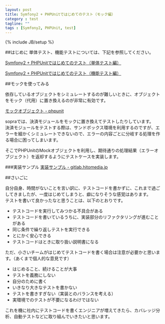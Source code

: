 ```yaml
---
layout: post
title: Symfony2 + PHPUnitではじめてのテスト（モック編）
category : test
tagline: ""
tags : [Symfony2, PHPUnit, test]
---
```

{% include JB/setup %}

##はじめに
単体テスト、機能テストについては、下記を参照してください。

[Symfony2 + PHPUnitではじめてのテスト（単体テスト編）](/test/2013/11/11/symfony2-phpunit-first-unit-test/)

[Symfony2 + PHPUnitではじめてのテスト（機能テスト編）](/test/2013/11/11/symfony2-phpunit-first-functional-test/)


##モックを使ってみる
<p>依存しているオブジェクトをシミュレートするのが難しいときに、オブジェクトをモック（代用）に置き換えるのが非常に有効です。
</p>

[モックオブジェクト - phpunit](http://phpunit.de/manual/current/ja/test-doubles.html#test-doubles.mock-objects)

<p>sopraでは、決済モジュールをモックに置き換えてテストしたりしています。<br>
決済モジュールをテストする際は、サンドボックス環境を利用するのですが、エラーを細かくシミュレートできないので、エラーの内容ごとに分岐する処理を作る場合に困ってしまいます。<br>
</p>

<p>そこでPHPUnitのMockオブジェクトを利用し、期待通りの処理結果（エラーオブジェクト）を返却するようにテストケースを実装します。
</p>

###実装サンプル
[実装サンプル - gitlab.hitomedia.jp](https://gitlab.hitomedia.jp/sopra/tree/master/src/Sopra/BatchBundle/Tests/Command/CaptureCommandTest.php)

##さいごに
<p>自分自身、時間がないことを言い訳に、テストコードを書かずに、これまで過ごしてきましたが、一度はじめてしまうと、癖になりそうな感覚はあります。<br>
テストを書いて良かったなと思うことは、以下のとおりです。
</p>

- テストコードを実行してみつかる不具合がある
- テストコードを書いているうちに、実装部分のリファクタリングが進むことがある
- 同じ条件で繰り返しテストを実行できる
- とにかく安心できる
- テストコードはときに取り扱い説明書になる

<p>ただ、小さいチームがはじめてテストコードを書く場合は注意が必要かと思います。（あくまで個人的な意見です）
</p>

- はじめること、続けることが大事
- テストを義務にしない
- 自分のために書く
- いきなり大きなテストを書かない
- テストを書きすぎない（実装とのバランスを考える）
- 実環境でのテストが不要になるわけではない

<p>
これを機に社内にテストコードを書くエンジニアが増えてきたら、カバレッジ分析、自動テストなどに取り組んでいきたいと思います。
</p>
